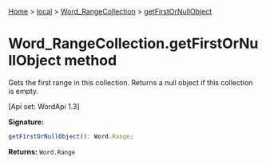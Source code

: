 [Home](./index) &gt; [local](local.md) &gt; [Word\_RangeCollection](local.word_rangecollection.md) &gt; [getFirstOrNullObject](local.word_rangecollection.getfirstornullobject.md)

# Word\_RangeCollection.getFirstOrNullObject method

Gets the first range in this collection. Returns a null object if this collection is empty. 

 \[Api set: WordApi 1.3\]

**Signature:**
```javascript
getFirstOrNullObject(): Word.Range;
```
**Returns:** `Word.Range`

